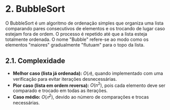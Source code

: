 # 2. BubbleSort

O BubbleSort é um algoritmo de ordenação simples que organiza uma lista comparando pares consecutivos de elementos e os trocando de lugar caso estejam fora de ordem. O processo é repetido até que a lista esteja totalmente ordenada. O nome "Bubble" refere-se ao modo como os elementos "maiores" gradualmente "flutuam" para o topo da lista.

## 2.1. Complexidade

- **Melhor caso (lista já ordenada):** $O(𝑛)$, quando implementado com uma verificação para evitar iterações desnecessárias.
- **Pior caso (lista em ordem reversa):** $O(n^2)$, pois cada elemento deve ser comparado e trocado em todas as iterações.
- **Caso médio:** $O(𝑛^2)$, devido ao número de comparações e trocas necessárias.